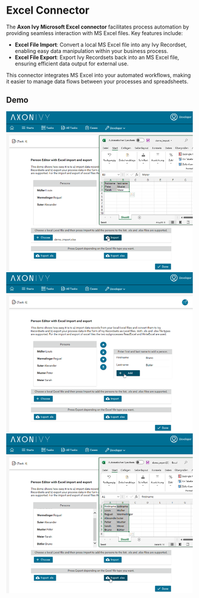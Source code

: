 # Excel Connector
The **Axon Ivy Microsoft Excel connector** facilitates process automation by providing seamless interaction with MS Excel files. Key features include:

- **Excel File Import**: Convert a local MS Excel file into any Ivy Recordset, enabling easy data manipulation within your business process.
- **Excel File Export**: Export Ivy Recordsets back into an MS Excel file, ensuring efficient data output for external use.

This connector integrates MS Excel into your automated workflows, making it easier to manage data flows between your processes and spreadsheets.

## Demo

![Excel Connector Demo 1](images/screen1.png "Excel Connector Demo 1")
![Excel Connector Demo 2](images/screen2.png "Excel Connector Demo 2")
![Excel Connector Demo 3](images/screen3.png "Excel Connector Demo 3")
